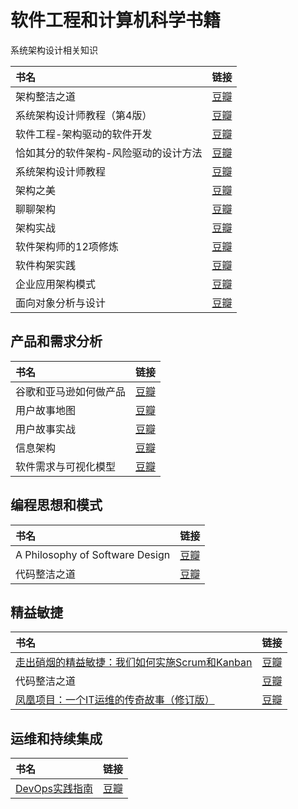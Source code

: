 # 软件工程和计算机科学书籍

系统架构设计相关知识

| 书名 | 链接 |
| :-------- | :-------- |
| 架构整洁之道 | [豆瓣](https://book.douban.com/subject/30333919/) |
| 系统架构设计师教程（第4版） | [豆瓣](https://book.douban.com/subject/27127060/) |
| 软件工程-架构驱动的软件开发 | [豆瓣](https://book.douban.com/subject/27004940/) |
| 恰如其分的软件架构-风险驱动的设计方法 | [豆瓣](https://book.douban.com/subject/24872314/) |
| 系统架构设计师教程 | [豆瓣](https://book.douban.com/subject/3800720/) |
| 架构之美 | [豆瓣](https://book.douban.com/subject/5311566/) |
| 聊聊架构 | [豆瓣](https://book.douban.com/subject/27034443/) |
| 架构实战 | [豆瓣](https://book.douban.com/subject/4818685/) |
| 软件架构师的12项修炼 | [豆瓣](https://book.douban.com/subject/10746257/) |
| 软件构架实践 | [豆瓣](https://book.douban.com/subject/1151459/) |
| 企业应用架构模式 | [豆瓣](https://book.douban.com/subject/4826290/) |
| 面向对象分析与设计 | [豆瓣](https://book.douban.com/subject/3892590/) |

## 产品和需求分析

| 书名 | 链接 |
| :-------- | :-------- |
| 谷歌和亚马逊如何做产品 | [豆瓣](https://book.douban.com/subject/25879027/) |
| 用户故事地图 | [豆瓣](https://book.douban.com/subject/26760348/) |
| 用户故事实战 | [豆瓣](https://book.douban.com/subject/30455386/) |
| 信息架构 | [豆瓣](https://book.douban.com/subject/26809374/) |
| 软件需求与可视化模型 | [豆瓣](https://book.douban.com/subject/27112586/) |

## 编程思想和模式

| 书名 | 链接 |
| :-------- | :-------- |
| A Philosophy of Software Design | [豆瓣](https://book.douban.com/subject/30218046/) |
| 代码整洁之道 | [豆瓣](https://book.douban.com/subject/4199741/) |


## 精益敏捷

| 书名 | 链接 |
| :-------- | :-------- |
|  [走出硝烟的精益敏捷：我们如何实施Scrum和Kanban](https://book.douban.com/subject/34898497/) |  [豆瓣](https://book.douban.com/subject/34898497/)|
| 代码整洁之道 | [豆瓣](https://book.douban.com/subject/4199741/) |
|  [凤凰项目：一个IT运维的传奇故事（修订版）](https://book.douban.com/subject/34820436/) |  [豆瓣](https://book.douban.com/subject/34820436/)  |


## 运维和持续集成


| 书名 | 链接 |
| :-------- | :-------- |
| [DevOps实践指南](https://book.douban.com/subject/30186150/) | [豆瓣](https://book.douban.com/subject/30186150/) |
